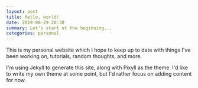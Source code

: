 ```yaml
---
layout: post
title: Hello, world!
date: 2019-08-29 20:30
summary: Let's start at the beginning...
categories: personal
---
```


This is my personal website which I hope to keep up to date with things I've been working on, tutorials, random thoughts, and more.

I'm using Jekyll to generate this site, along with Pixyll as the theme. I'd like to write my own theme at some point, but I'd rather focus on adding content for now.